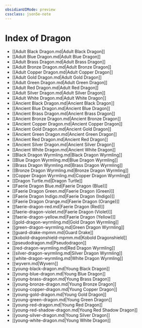 ```yaml
---
obsidianUIMode: preview
cssclass: json5e-note
---
```

# Index of Dragon

- [[Adult Black Dragon.md\|Adult Black Dragon]]
- [[Adult Blue Dragon.md\|Adult Blue Dragon]]
- [[Adult Brass Dragon.md\|Adult Brass Dragon]]
- [[Adult Bronze Dragon.md\|Adult Bronze Dragon]]
- [[Adult Copper Dragon.md\|Adult Copper Dragon]]
- [[Adult Gold Dragon.md\|Adult Gold Dragon]]
- [[Adult Green Dragon.md\|Adult Green Dragon]]
- [[Adult Red Dragon.md\|Adult Red Dragon]]
- [[Adult Silver Dragon.md\|Adult Silver Dragon]]
- [[Adult White Dragon.md\|Adult White Dragon]]
- [[Ancient Black Dragon.md\|Ancient Black Dragon]]
- [[Ancient Blue Dragon.md\|Ancient Blue Dragon]]
- [[Ancient Brass Dragon.md\|Ancient Brass Dragon]]
- [[Ancient Bronze Dragon.md\|Ancient Bronze Dragon]]
- [[Ancient Copper Dragon.md\|Ancient Copper Dragon]]
- [[Ancient Gold Dragon.md\|Ancient Gold Dragon]]
- [[Ancient Green Dragon.md\|Ancient Green Dragon]]
- [[Ancient Red Dragon.md\|Ancient Red Dragon]]
- [[Ancient Silver Dragon.md\|Ancient Silver Dragon]]
- [[Ancient White Dragon.md\|Ancient White Dragon]]
- [[Black Dragon Wyrmling.md\|Black Dragon Wyrmling]]
- [[Blue Dragon Wyrmling.md\|Blue Dragon Wyrmling]]
- [[Brass Dragon Wyrmling.md\|Brass Dragon Wyrmling]]
- [[Bronze Dragon Wyrmling.md\|Bronze Dragon Wyrmling]]
- [[Copper Dragon Wyrmling.md\|Copper Dragon Wyrmling]]
- [[Dragon Turtle.md\|Dragon Turtle]]
- [[Faerie Dragon Blue.md\|Faerie Dragon (Blue)]]
- [[Faerie Dragon Green.md\|Faerie Dragon (Green)]]
- [[Faerie Dragon Indigo.md\|Faerie Dragon (Indigo)]]
- [[Faerie Dragon Orange.md\|Faerie Dragon (Orange)]]
- [[faerie-dragon-red.md\|Faerie Dragon (Red)]]
- [[faerie-dragon-violet.md\|Faerie Dragon (Violet)]]
- [[faerie-dragon-yellow.md\|Faerie Dragon (Yellow)]]
- [[gold-dragon-wyrmling.md\|Gold Dragon Wyrmling]]
- [[green-dragon-wyrmling.md\|Green Dragon Wyrmling]]
- [[guard-drake-mpmm.md\|Guard Drake]]
- [[kobold-dragonshield-mpmm.md\|Kobold Dragonshield]]
- [[pseudodragon.md\|Pseudodragon]]
- [[red-dragon-wyrmling.md\|Red Dragon Wyrmling]]
- [[silver-dragon-wyrmling.md\|Silver Dragon Wyrmling]]
- [[white-dragon-wyrmling.md\|White Dragon Wyrmling]]
- [[wyvern.md\|Wyvern]]
- [[young-black-dragon.md\|Young Black Dragon]]
- [[young-blue-dragon.md\|Young Blue Dragon]]
- [[young-brass-dragon.md\|Young Brass Dragon]]
- [[young-bronze-dragon.md\|Young Bronze Dragon]]
- [[young-copper-dragon.md\|Young Copper Dragon]]
- [[young-gold-dragon.md\|Young Gold Dragon]]
- [[young-green-dragon.md\|Young Green Dragon]]
- [[young-red-dragon.md\|Young Red Dragon]]
- [[young-red-shadow-dragon.md\|Young Red Shadow Dragon]]
- [[young-silver-dragon.md\|Young Silver Dragon]]
- [[young-white-dragon.md\|Young White Dragon]]

